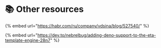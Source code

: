 # 📚 Other resources

{% embed url="https://habr.com/ru/company/vdsina/blog/527540/" %}

{% embed url="https://dev.to/nebrelbug/adding-deno-support-to-the-eta-template-engine-28n7" %}
